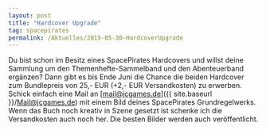 ```yaml
---
layout: post
title: "Hardcover Upgrade"
tag: spacepirates
permalink: /Aktuelles/2015-05-30-HardcoverUpgrade
---
```


Du bist schon im Besitz eines SpacePirates Hardcovers und willst deine Sammlung um den Themenhefte-Sammelband und den Abenteuerband ergänzen? Dann gibt es bis Ende Juni die Chance die beiden Hardcover zum Bundlepreis von 25,- EUR (+2,- EUR Versandkosten) zu erwerben. Schick einfach eine Mail an [mail@jcgames.de]({{ site.baseurl }}/Mail@jcgames.de) mit einem Bild deines SpacePirates Grundregelwerks. Wenn das Buch noch kreativ in Szene gesetzt ist schenke ich die Versandkosten auch noch her. Die besten Bilder werden auch veröffentlicht.


